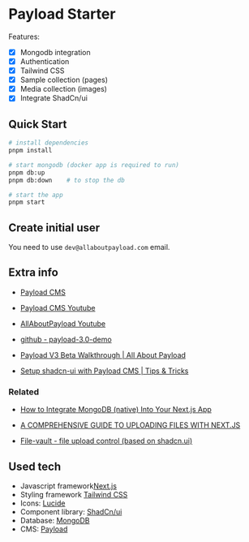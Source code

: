 # Payload Starter

Features:

- [x] Mongodb integration
- [x] Authentication
- [x] Tailwind CSS 
- [x] Sample collection (pages)
- [x] Media collection (images)
- [x] Integrate ShadCn/ui

## Quick Start

```bash
# install dependencies
pnpm install

# start mongodb (docker app is required to run)
pnpm db:up 
pnpm db:down    # to stop the db

# start the app
pnpm start
```

## Create initial user

You need to use `dev@allaboutpayload.com` email.

## Extra info

- [Payload CMS](https://payloadcms.com/)

- [Payload CMS Youtube](https://www.youtube.com/@payloadcms/playlists)

- [AllAboutPayload Youtube](https://www.youtube.com/@AllAboutPayload/playlists)

- [github - payload-3.0-demo](https://github.com/payloadcms/payload-3.0-demo)

- [Payload V3 Beta Walkthrough | All About Payload](https://www.youtube.com/watch?v=-tahyDUpPKI)

- [Setup shadcn-ui with Payload CMS | Tips & Tricks](https://www.youtube.com/watch?v=8NNyVkdb9pM)
  
### Related

- [How to Integrate MongoDB (native) Into Your Next.js App](https://www.mongodb.com/developer/languages/javascript/nextjs-with-mongodb/)

- [A COMPREHENSIVE GUIDE TO UPLOADING FILES WITH NEXT.JS](https://www.blog.brightcoding.dev/2024/02/18/a-comprehensive-guide-to-uploading-files-with-next-js/)
  
- [File-vault - file upload control (based on shadcn.ui)](https://github.com/ManishBisht777/file-vault/tree/master)

## Used tech

- Javascript framework[Next.js](https://nextjs.org/)
- Styling framework [Tailwind CSS](https://tailwindcss.com/)
- Icons: [Lucide](https://lucide.dev/icons/)
- Component library: [ShadCn/ui](https://shadcn-ui.vercel.app/)
- Database: [MongoDB](https://www.mongodb.com/) 
- CMS: [Payload](https://payloadcms.com/)